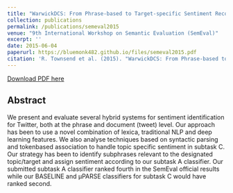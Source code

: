 ```yaml
---
title: "WarwickDCS: From Phrase-based to Target-specific Sentiment Recognition"
collection: publications
permalink: /publications/semeval2015
venue: "9th International Workshop on Semantic Evaluation (SemEval)"
excerpt: ''
date: 2015-06-04
paperurl: https://bluemonk482.github.io/files/semeval2015.pdf
citation: 'R. Townsend et al. (2015). "WarwickDCS: From Phrase-based to Target-specific Sentiment Recognition" <i>SemEval</i>, 2015'
---
```


<a href='https://bluemonk482.github.io/files/semeval2015.pdf'>Download PDF here</a>

## Abstract
We present and evaluate several hybrid systems for sentiment identification for Twitter, both at the phrase and document (tweet) level. Our approach has been to use a novel combination of lexica, traditional NLP and deep learning features. We also analyse techniques based on syntactic parsing and tokenbased association to handle topic specific sentiment in subtask C. Our strategy has been to identify subphrases relevant to the designated topic/target and assign sentiment according to our subtask A classifier. Our submitted subtask A classifier ranked fourth in the SemEval official results while our BASELINE and µPARSE classifiers for subtask C would have ranked second.
